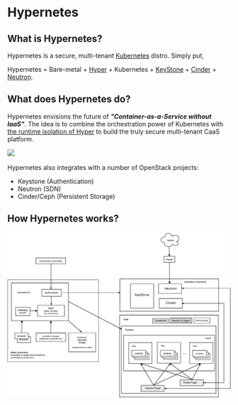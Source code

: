 # Hypernetes

## What is Hypernetes?

Hypernetes is a secure, multi-tenant [Kubernetes](http://kubernetes.io) distro. Simply put,

Hypernetes = Bare-metal + [Hyper](https://hyper.sh) + Kubernetes + [KeyStone](https://wiki.openstack.org/wiki/Keystone) + [Cinder](https://wiki.openstack.org/wiki/Cinder) + [Neutron](https://wiki.openstack.org/wiki/Neutron).

## What does Hypernetes do?

Hypernetes envisions the future of ***"Container-as-a-Service without IaaS"***. The idea is to combine the orchestration power of Kubernetes with [the runtime isolation of Hyper](https://hypercontainer.io/why-hyper.html) to build the truly secure multi-tenant CaaS platform.

![](https://trello-attachments.s3.amazonaws.com/55545e127c7cbe0ec5b82f2b/1660x705/895000bf0d7e25aee600d3cfaf0fd3f2/upload_10_19_2015_at_3_02_11_PM.png)

Hypernetes also integrates with a number of OpenStack projects:

- Keystone (Authentication)
- Neutron (SDN)
- Cinder/Ceph (Persistent Storage)

## How Hypernetes works?

![Architecture Diagram](architecture.png?raw=true "Architecture overview")

